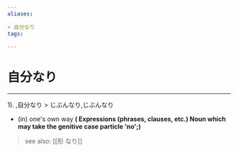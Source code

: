 ```yaml
---
aliases:
    
- 自分なり
tags:
    
---
```


# 自分なり
---
1).
,自分なり > じぶんなり,じぶんなり

- (in) one's own way
**( Expressions (phrases, clauses, etc.) Noun which may take the genitive case particle 'no';)**
> see also:  [[形 なり]]
            